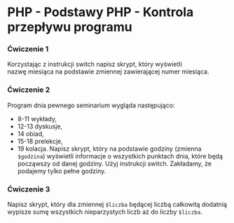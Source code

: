 # PHP - Podstawy PHP - Kontrola przepływu programu 

### Ćwiczenie 1
Korzystając z instrukcji switch napisz skrypt, który wyświetli nazwę miesiąca na podstawie zmiennej zawierającej numer miesiąca.

### Ćwiczenie 2
Program dnia pewnego seminarium wygląda następująco: 
* 8-11 wykłady, 
* 12-13 dyskusje, 
* 14 obiad, 
* 15-18 prelekcje, 
* 19 kolacja.
Napisz skrypt, który na podstawie godziny (zmienna ```$godzina```) wyświetli informacje o wszystkich punktach dnia, które będą począwszy od danej godziny. 
Użyj instrukcji switch. 
Zakładamy, że podajemy tylko pełne godziny.

### Ćwiczenie 3
Napisz skrypt, który dla zmiennej ```$liczba``` będącej liczbą całkowitą dodatnią wypisze sumę wszystkich nieparzystych liczb aż do liczby ```$liczba```.



